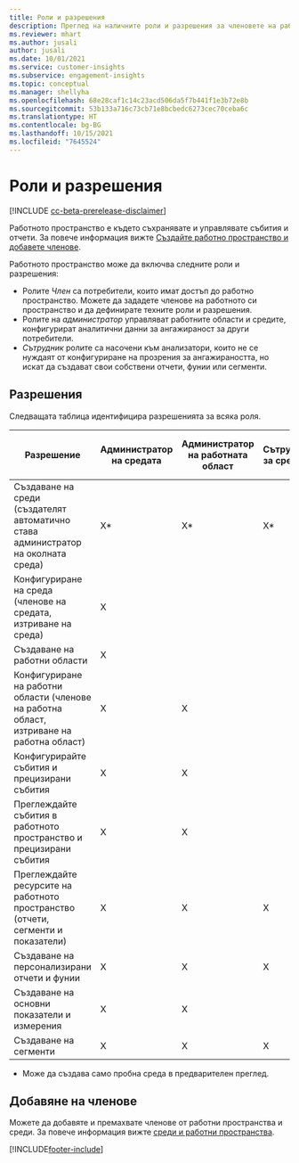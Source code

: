 ```yaml
---
title: Роли и разрешения
description: Преглед на наличните роли и разрешения за членовете на работното пространство.
ms.reviewer: mhart
ms.author: jusali
author: jusali
ms.date: 10/01/2021
ms.service: customer-insights
ms.subservice: engagement-insights
ms.topic: conceptual
ms.manager: shellyha
ms.openlocfilehash: 68e28caf1c14c23acd506da5f7b441f1e3b72e8b
ms.sourcegitcommit: 53b133a716c73cb71e8bcbedc6273cec70ceba6c
ms.translationtype: HT
ms.contentlocale: bg-BG
ms.lasthandoff: 10/15/2021
ms.locfileid: "7645524"
---
```

# <a name="roles-and-permissions"></a>Роли и разрешения

[!INCLUDE [cc-beta-prerelease-disclaimer](includes/cc-beta-prerelease-disclaimer.md)]

Работното пространство е където съхранявате и управлявате събития и отчети. За повече информация вижте [Създайте работно пространство и добавете членове](create-workspace.md). 

Работното пространство може да включва следните роли и разрешения:

- Ролите *Член* са потребители, които имат достъп до работно пространство. Можете да зададете членове на работното си пространство и да дефинирате техните роли и разрешения. 
- Ролите на *администратор* управляват работните области и средите, конфигурират аналитични данни за ангажираност за други потребители. 
- *Сътрудник* ролите са насочени към анализатори, които не се нуждаят от конфигуриране на прозрения за ангажираността, но искат да създават свои собствени отчети, фунии или сегменти.

## <a name="permissions"></a>Разрешения
  
Следващата таблица идентифицира разрешенията за всяка роля. 

| Разрешение | Администратор на средата | Администратор на работната област | Сътрудник за средата | Сътрудник в работната област | 
|--|--|--|--|--|
| Създаване на среди (създателят автоматично става администратор на околната среда) | X* | X* | X* | X* |  
| Конфигуриране на среда (членове на средата, изтриване на среда) | X |  |  |  |  
| Създаване на работни области | X |  |  |  |  
| Конфигуриране на работни области (членове на работна област, изтриване на работна област) | X | X |  |  |  
| Конфигурирайте събития и прецизирани събития | X | X | |  |  
| Преглеждайте събития в работното пространство и прецизирани събития | X | X | |  |  
| Преглеждайте ресурсите на работното пространство (отчети, сегменти и показатели)| X | X | X | X |  
| Създаване на персонализирани отчети и фунии | X | X | X | X |  
| Създаване на основни показатели и измерения| X | X |  |  |  
| Създаване на сегменти| X | X | X | X |  

* Може да създава само пробна среда в предварителен преглед. 

## <a name="add-members"></a>Добавяне на членове

Можете да добавяте и премахвате членове от работни пространства и среди. За повече информация вижте [среди и работни пространства](manage-environments-workspaces.md).


[!INCLUDE[footer-include](../includes/footer-banner.md)]
